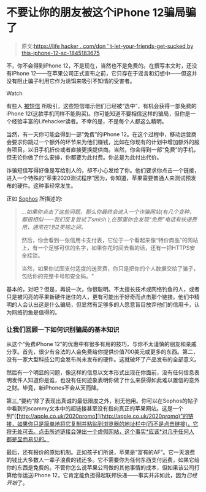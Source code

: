 # 不要让你的朋友被这个iPhone 12骗局骗了

> 原文:[https://life hacker . com/don ' t-let-your-friends-get-sucked by this-iphone-12-sc-1845183675](https://lifehacker.com/dont-let-your-friends-get-suckered-by-this-iphone-12-sc-1845183675)

不，你不会得到iPhone 12，不是现在，当然也不是免费的。在撰写本文时，还没有iPhone 12——在苹果公司正式宣布之前，它只存在于谣言和幻想中——但这并没有阻止骗子利用它作为诱饵来吸引不知情的受害者。

Watch

有些人 [被短信](https://threatpost.com/free-apple-iphone-12-texts/159530/#:~:text=Chatbot%20Scam%20Spreads%20Via%20Texts&text=Convincing%20SMS%20messages%20tell%20victims,free%20trials%E2%80%9D%20of%20iPhone%2012.) 所吸引，这些短信暗示他们已经被“选中”，有机会获得一部免费的iPhone 12(这款手机同样不能购买)。你可能知道不要相信这样的骗局，但你是一个经验丰富的Lifehacker读者。不幸的是，不是每个人都这么精明。

当然，有一天你可能会得到一部“免费”的iPhone 12。在这个过程中，移动运营商会要求你跳过一个额外的环节来为他们赚钱，比如在你现有的计划中增加额外的服务项目，以旧手机折价或者直接更换提供商。当然，你会得到一部“免费”的手机，但无论你做了什么安排，你都要为此付费。你总是为此付出代价。

诈骗短信写得好像是写给别人的，却不小心发给了你。他们要求你点击一个链接，进入一个特殊的“苹果2020测试程序”因为，你知道，苹果需要普通人来测试预发布的硬件。这种事经常发生。

正如 [Sophos](https://nakedsecurity.sophos.com/2020/09/24/sms-phishing-scam-pretends-to-be-apple-chatbot-dont-fall-for-it) 所描述的:

> *...如果你点击了这些问题，那么你最终会进入一个诈骗网站(有几个变种，都很相似——我们反复尝试了smish ),在那里你会发现“免费”电话有快递费用，通常在1到2英镑之间。*
> 
> 然后，你会看到一张信用卡支付表，它位于一个看起来像“特价商品”的网站上，有一个足够可信的名字，如果你花时间去看的话，还有一把HTTPS安全挂锁。
> 
> 当然，如果你试图支付适度的送货费，你只是把你的个人数据交给了骗子，包括你的完整卡号和安全码。"

基本的，对吧？但是，再说一次，你很聪明。不太擅长技术或网络钓鱼的人，或者只是被闪亮的苹果新硬件迷住的人，更有可能出于好奇而点击那个链接。他们中精明的人会认出这是什么骗局，但显然有足够多的人愿意盲目放弃他们的信用卡，认为网络钓鱼是值得的。

### 让我们回顾一下如何识别骗局的基本知识

从这个“免费iPhone 12”的优惠中有很多有用的技巧，与你不太谨慎的朋友和亲戚分享。首先，很少有合法的人会免费给你提供价值700美元或更多的东西。第二，没有一家大型科技公司会发布尚未发布的硬件。这就破坏了产品发布的全部意义。

然后有一个明显的问题，像这样的信息以文本形式出现在你面前，没有任何信息表明发件人知道你是谁，也没有任何迹象表明你做了什么来获得如此难以置信的意外之财。毕竟，新iPhones不会从天而降。

第三,“要约”除了表现出真诚的最低限度之外，别无他用。你可以在Sophos的帖子中看到的scammy文本中的超链接甚至没有指向真正的苹果网站。这是一个到“[【http://apple.co.uk/2020promo】](http://apple.co.uk/2020promo)”的链接，如果你只是简单地将它复制并粘贴到浏览器的地址栏中(而不是点击链接)，它将无处可去。点击所述链接会弹出一个虚假网站，这个事实*应该*对几乎任何人都是显而易见的。

最后，还有报价的原始机制。正如孩子们所说，苹果是“富有的AF”。它一天浪费的钱比大多数人一辈子浪费的钱还多。它不需要你为任何东西支付运费，如果它给你的东西是免费的。不管你怎么说苹果公司做的其他事情的成本，但如果该公司打算给你运送iPhone 12，它肯定能负担得起联邦快递——事实并非如此，因为*已经开始*了。